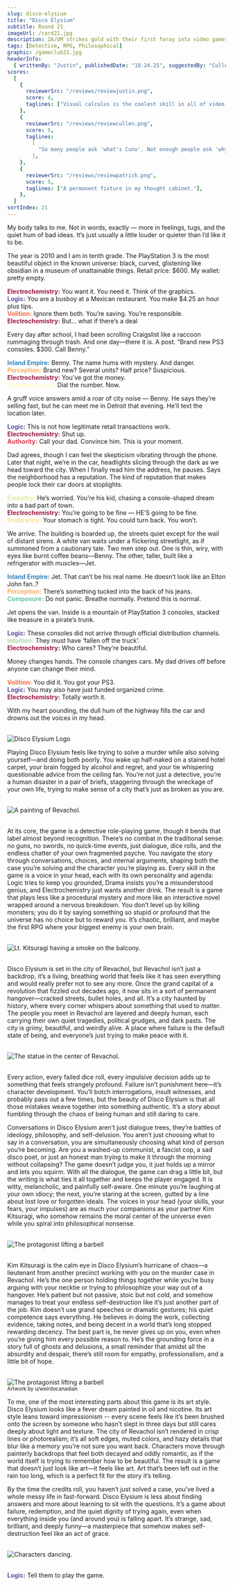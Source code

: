 ```yaml
---
slug: disco-elysium
title: "Disco Elysium"
subtitle: Round 21
imageUrl: /card21.jpg
description: ZA/UM strikes gold with their first foray into video games.
tags: [Detective, RPG, Philosophical]
graphic: /gameclub21.jpg
headerInfo:
  { writtenBy: "Justin", publishedDate: "10.24.25", suggestedBy: "Cullen" }
scores:
  [
    {
      reviewerSrc: "/reviews/reviewjustin.png",
      score: 4,
      taglines: ["Visual calculus is the coolest skill in all of video games."],
    },
    {
      reviewerSrc: "/reviews/reviewcullen.png",
      score: 5,
      taglines:
        [
          "So many people ask 'what's Cuno'. Not enough people ask 'why's Cuno'.",
        ],
    },
    {
      reviewerSrc: "/reviews/reviewpatrick.png",
      score: 5,
      taglines: ["A permanent fixture in my thought cabinet."],
    },
  ]
sortIndex: 21
---
```


My body talks to me. Not in words, exactly — more in feelings, tugs, and the quiet hum of bad ideas. It’s just usually a little louder or quieter than I’d like it to be.<br>

The year is 2010 and I am in tenth grade. The PlayStation 3 is the most beautiful object in the known universe: black, curved, glistening like obsidian in a museum of unattainable things. Retail price: $600. My wallet: pretty empty.<br>

<span style="color: #9d1b45;"><b>Electrochemistry:</b></span> You want it. You need it. Think of the graphics.<br>
<span style="color: #5f50a1;"><b>Logic:</b></span> You are a busboy at a Mexican restaurant. You make $4.25 an hour plus tips.<br>
<span style="color: #f36d44;"><b>Volition:</b></span> Ignore them both. You’re saving. You’re responsible.<br>
<span style="color: #9d1b45;"><b>Electrochemistry:</b></span> But… what if there’s a deal<br>

Every day after school, I had been scrolling Craigslist like a raccoon rummaging through trash. And one day—there it is. A post. “Brand new PS3 consoles. $300. Call Benny.”<br>

<span style="color: #3288bd;"><b>Inland Empire:</b></span> Benny. The name hums with mystery. And danger.<br>
<span style="color: #faad61;"><b>Perception:</b></span> Brand new? Several units? Half price? Suspicious.<br>
<span style="color: #9d1b45;"><b>Electrochemistry:</b></span> You’ve got the money.<br>
<span style="color: #fdf8c1;"><b>Reaction Speed:</b></span> Dial the number. Now.<br>

A gruff voice answers amid a roar of city noise — Benny. He says they’re selling fast, but he can meet me in Detroit that evening. He’ll text the location later.<br>

<span style="color: #5f50a1;"><b>Logic:</b></span> This is not how legitimate retail transactions work.<br>
<span style="color: #9d1b45;"><b>Electrochemistry:</b></span> Shut up.<br>
<span style="color: #d53f50;"><b>Authority:</b></span> Call your dad. Convince him. This is your moment.<br>

Dad agrees, though I can feel the skepticism vibrating through the phone. Later that night, we’re in the car, headlights slicing through the dark as we head toward the city. When I finally read him the address, he pauses. Says the neighborhood has a reputation. The kind of reputation that makes people lock their car doors at stoplights.<br>

<span style="color: #e4eb9a;"><b>Empathy:</b></span> He’s worried. You’re his kid, chasing a console-shaped dream into a bad part of town.<br>
<span style="color: #9d1b45;"><b>Electrochemistry:</b></span> You’re going to be fine — HE’S going to be fine.<br>
<span style="color: #fddf8a;"><b>Endurance:</b></span> Your stomach is tight. You could turn back. You won’t.<br>

We arrive. The building is boarded up, the streets quiet except for the wail of distant sirens. A white van waits under a flickering streetlight, as if summoned from a cautionary tale. Two men step out. One is thin, wiry, with eyes like burnt coffee beans—Benny. The other, taller, built like a refrigerator with muscles—Jet.<br>

<span style="color: #3288bd;"><b>Inland Empire:</b></span> Jet. That can’t be his real name. He doesn’t look like an Elton John fan..?<br>
<span style="color: #faad61;"><b>Perception:</b></span> There’s something tucked into the back of his jeans.<br>
<span style="color: #67c3a6;"><b>Composure:</b></span> Do not panic. Breathe normally. Pretend this is normal.<br>

Jet opens the van. Inside is a mountain of PlayStation 3 consoles, stacked like treasure in a pirate’s trunk.<br>

<span style="color: #5f50a1;"><b>Logic:</b></span> These consoles did not arrive through official distribution channels.<br>
<span style="color: #add8a4;"><b>Intuition:</b></span> They must have ‘fallen off the truck’.<br>
<span style="color: #9d1b45;"><b>Electrochemistry:</b></span> Who cares? They’re beautiful.<br>

Money changes hands. The console changes cars. My dad drives off before anyone can change their mind.<br>

<span style="color: #f36d44;"><b>Volition:</b></span> You did it. You got your PS3.<br>
<span style="color: #5f50a1;"><b>Logic:</b></span> You may also have just funded organized crime.<br>
<span style="color: #9d1b45;"><b>Electrochemistry:</b></span> Totally worth it.<br>

With my heart pounding, the dull hum of the highway fills the car and drowns out the voices in my head. <br><br>

<div class="reviewsplit"><img src="/reviews/discoelysium/logo.png"
alt="Disco Elysium Logo"/></div>

Playing Disco Elysium feels like trying to solve a murder while also solving yourself—and doing both poorly. You wake up half-naked on a stained hotel carpet, your brain fogged by alcohol and regret, and your tie whispering questionable advice from the ceiling fan. You’re not just a detective, you’re a human disaster in a pair of briefs, staggering through the wreckage of your own life, trying to make sense of a city that’s just as broken as you are. <br><br>

<div class="reviewsplit"><img src="/reviews/discoelysium/painting2.gif"
alt="A painting of Revachol."/><div><br>

At its core, the game is a detective role-playing game, though it bends that label almost beyond recognition. There’s no combat in the traditional sense: no guns, no swords, no quick-time events, just dialogue, dice rolls, and the endless chatter of your own fragmented psyche. You navigate the story through conversations, choices, and internal arguments, shaping both the case you’re solving and the character you’re playing as. Every skill in the game is a voice in your head, each with its own personality and agenda: Logic tries to keep you grounded, Drama insists you’re a misunderstood genius, and Electrochemistry just wants another drink. The result is a game that plays less like a procedural mystery and more like an interactive novel wrapped around a nervous breakdown. You don’t level up by killing monsters; you do it by saying something so stupid or profound that the universe has no choice but to reward you. It’s chaotic, brilliant, and maybe the first RPG where your biggest enemy is your own brain.<br><br>

<div class="reviewsplit"><img src="/reviews/discoelysium/smoking.gif"
alt="Lt. Kitsuragi having a smoke on the balcony."/><div><br>

Disco Elysium is set in the city of Revachol, but Revachol isn’t just a backdrop, it’s a living, breathing world that feels like it has seen everything and would really prefer not to see any more. Once the grand capital of a revolution that fizzled out decades ago, it now sits in a sort of permanent hangover—cracked streets, bullet holes, and all. It’s a city haunted by history, where every corner whispers about something that used to matter. The people you meet in Revachol are layered and deeply human, each carrying their own quiet tragedies, political grudges, and dark pasts. The city is grimy, beautiful, and weirdly alive. A place where failure is the default state of being, and everyone’s just trying to make peace with it. <br><br>

<div class="reviewsplit"><img src="/reviews/discoelysium/art.png"
alt="The statue in the center of Revachol."/><div><br>

Every action, every failed dice roll, every impulsive decision adds up to something that feels strangely profound. Failure isn’t punishment here—it’s character development. You’ll botch interrogations, insult witnesses, and probably pass out a few times, but the beauty of Disco Elysium is that all those mistakes weave together into something authentic. It’s a story about fumbling through the chaos of being human and still daring to care.<br>

Conversations in Disco Elysium aren’t just dialogue trees, they’re battles of ideology, philosophy, and self-delusion. You aren’t just choosing what to say in a conversation, you are simultaneously choosing what kind of person you’re becoming. Are you a washed-up communist, a fascist cop, a sad disco poet, or just an honest man trying to make it through the morning without collapsing? The game doesn’t judge you, it just holds up a mirror and lets you squirm. With all the dialogue, the game can drag a little bit, but the writing is what ties it all together and keeps the player engaged. It is witty, melancholic, and painfully self-aware. One minute you’re laughing at your own idiocy; the next, you’re staring at the screen, gutted by a line about lost love or forgotten ideals. The voices in your head (your skills, your fears, your impulses) are as much your companions as your partner Kim Kitsuragi, who somehow remains the moral center of the universe even while you spiral into philosophical nonsense.<br><br>

<div class="reviewsplit"><img src="/reviews/discoelysium/barbell.gif"
alt="The protagonist lifting a barbell"/><div><br>

Kim Kitsuragi is the calm eye in Disco Elysium’s hurricane of chaos—a lieutenant from another precinct working with you on the murder case in Revachol. He’s the one person holding things together while you’re busy arguing with your necktie or trying to philosophize your way out of a hangover. He’s patient but not passive, stoic but not cold, and somehow manages to treat your endless self-destruction like it’s just another part of the job. Kim doesn’t use grand speeches or dramatic gestures; his quiet competence says everything. He believes in doing the work, collecting evidence, taking notes, and being decent in a world that’s long stopped rewarding decency. The best part is, he never gives up on you, even when you’re giving him every possible reason to. He’s the grounding force in a story full of ghosts and delusions, a small reminder that amidst all the absurdity and despair, there’s still room for empathy, professionalism, and a little bit of hope.<br><br>

<div class="reviewsplit"><img src="/reviews/discoelysium/kim.png"
alt="The protagonist lifting a barbell"/><div>
<sub>Artwork by u/weirdocanadian</sub><br>

To me, one of the most interesting parts about this game is its art style. Disco Elysium looks like a fever dream painted in oil and nicotine. Its art style leans toward impressionism -- every scene feels like it’s been brushed onto the screen by someone who hasn’t slept in three days but still cares deeply about light and texture. The city of Revachol isn’t rendered in crisp lines or photorealism; it’s all soft edges, muted colors, and hazy details that blur like a memory you’re not sure you want back. Characters move through painterly backdrops that feel both decayed and oddly romantic, as if the world itself is trying to remember how to be beautiful. The result is a game that doesn’t just look like art—it feels like art. Art that’s been left out in the rain too long, which is a perfect fit for the story it’s telling.

By the time the credits roll, you haven’t just solved a case, you’ve lived a whole messy life in fast-forward. Disco Elysium is less about finding answers and more about learning to sit with the questions. It’s a game about failure, redemption, and the quiet dignity of trying again, even when everything inside you (and around you) is falling apart. It’s strange, sad, brilliant, and deeply funny—a masterpiece that somehow makes self-destruction feel like an act of grace.<br><br>

<div class="reviewsplit"><img src="/reviews/discoelysium/elysium.gif"
alt="Characters dancing."/><div><br>

<span style="color: #5f50a1;"><b>Logic:</b></span> Tell them to play the game.

<br />
<br />
